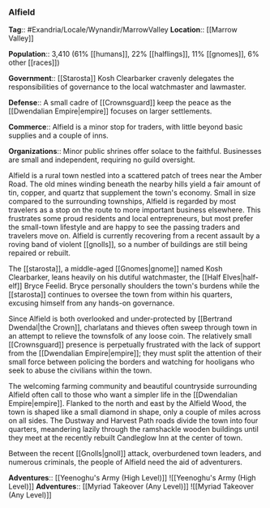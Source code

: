 ### Alfield
**Tag**:: #Exandria/Locale/Wynandir/MarrowValley
**Location**:: [[Marrow Valley]]

**Population**:: 3,410 (61% [[humans]], 22% [[halflings]], 11% [[gnomes]], 6% other [[races]])

**Government**:: [[Starosta]] Kosh Clearbarker cravenly delegates the responsibilities of governance to the local watchmaster and lawmaster.

**Defense**:: A small cadre of [[Crownsguard]] keep the peace as the [[Dwendalian Empire|empire]] focuses on larger settlements.

**Commerce**:: Alfield is a minor stop for traders, with little beyond basic supplies and a couple of inns.

**Organizations**:: Minor public shrines offer solace to the faithful. Businesses are small and independent, requiring no guild oversight.

Alfield is a rural town nestled into a scattered patch of trees near the Amber Road. The old mines winding beneath the nearby hills yield a fair amount of tin, copper, and quartz that supplement the town's economy. Small in size compared to the surrounding townships, Alfield is regarded by most travelers as a stop on the route to more important business elsewhere. This frustrates some proud residents and local entrepreneurs, but most prefer the small-town lifestyle and are happy to see the passing traders and travelers move on. Alfield is currently recovering from a recent assault by a roving band of violent [[gnolls]], so a number of buildings are still being repaired or rebuilt.

The [[starosta]], a middle-aged [[Gnomes|gnome]] named Kosh Clearbarker, leans heavily on his dutiful watchmaster, the [[Half Elves|half-elf]] Bryce Feelid. Bryce personally shoulders the town's burdens while the [[starosta]] continues to oversee the town from within his quarters, excusing himself from any hands-on governance.

Since Alfield is both overlooked and under-protected by [[Bertrand Dwendal|the Crown]], charlatans and thieves often sweep through town in an attempt to relieve the townsfolk of any loose coin. The relatively small [[Crownsguard]] presence is perpetually frustrated with the lack of support from the [[Dwendalian Empire|empire]]; they must split the attention of their small force between policing the borders and watching for hooligans who seek to abuse the civilians within the town.

The welcoming farming community and beautiful countryside surrounding Alfield often call to those who want a simpler life in the [[Dwendalian Empire|empire]]. Flanked to the north and east by the Alfield Wood, the town is shaped like a small diamond in shape, only a couple of miles across on all sides. The Dustway and Harvest Path roads divide the town into four quarters, meandering lazily through the ramshackle wooden buildings until they meet at the recently rebuilt Candleglow Inn at the center of town.

Between the recent [[Gnolls|gnoll]] attack, overburdened town leaders, and numerous criminals, the people of Alfield need the aid of adventurers.

**Adventures**:: [[Yeenoghu's Army (High Level)]]
![[Yeenoghu's Army (High Level)]]
**Adventures**:: [[Myriad Takeover (Any Level)]]
![[Myriad Takeover (Any Level)]]